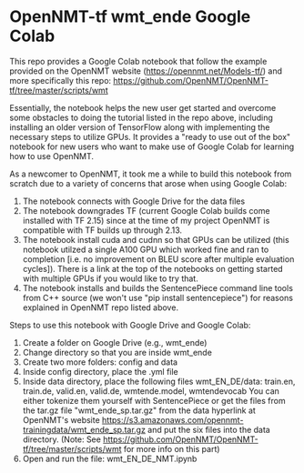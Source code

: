 # OpenNMT-tf wmt_ende Google Colab
This repo provides a Google Colab notebook that follow the example provided on the OpenNMT website (https://opennmt.net/Models-tf/) and more specifically this repo: https://github.com/OpenNMT/OpenNMT-tf/tree/master/scripts/wmt

Essentially, the notebook helps the new user get started and overcome some obstacles to doing the tutorial listed in the repo above, including installing an older version of TensorFlow along with implementing the necessary steps to utilize GPUs.  It provides a "ready to use out of the box" notebook for new users who want to make use of Google Colab for learning how to use OpenNMT.

As a newcomer to OpenNMT, it took me a while to build this notebook from scratch due to a variety of concerns that arose when using Google Colab:  

1) The notebook connects with Google Drive for the data files
2) The notebook downgrades TF (current Google Colab builds come installed with TF 2.15) since at the time of my project OpenNMT is compatible with TF builds up through 2.13.
3) The notebook install cuda and cudnn so that GPUs can be utilized (this notebook utilzed a single A100 GPU which worked fine and ran to completion [i.e. no improvement on BLEU score after multiple evaluation cycles]).  There is a link at the top of the notebooks on getting started with multiple GPUs if you would like to try that.
4) The notebook installs and builds the SentencePiece command line tools from C++ source (we won't use "pip install sentencepiece") for reasons explained in OpenNMT repo listed above.

Steps to use this notebook with Google Drive and Google Colab:
1) Create a folder on Google Drive (e.g., wmt_ende)
2) Change directory so that you are inside wmt_ende
3) Create two more folders: config and data
4) Inside config directory, place the .yml file
5) Inside data directory, place the following files wmt_EN_DE/data:
train.en,
train.de,
valid.en,
valid.de,
wmtende.model,
wmtendevocab
  You can either tokenize them yourself with SentencePiece or get the files from the tar.gz file "wmt_ende_sp.tar.gz" from the data hyperlink at OpenNMT's website https://s3.amazonaws.com/opennmt-trainingdata/wmt_ende_sp.tar.gz  and put the six files into the data directory.
(Note: See https://github.com/OpenNMT/OpenNMT-tf/tree/master/scripts/wmt for more info on this part)
7) Open and run the file: wmt_EN_DE_NMT.ipynb


